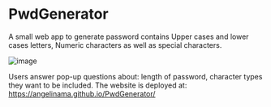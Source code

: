 # PwdGenerator
A small web app to generate password contains Upper cases and lower cases letters, Numeric characters as well as special characters.

![image](https://user-images.githubusercontent.com/22566791/85987837-0f8e1900-b9a3-11ea-8ecc-e384ef2cd73d.png)

Users answer pop-up questions about: length of password, character types they want to be included.
The website is deployed at:
https://angelinama.github.io/PwdGenerator/
